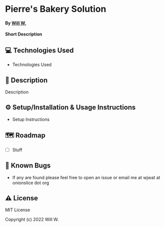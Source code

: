 # Pierre's Bakery Solution

#### By [Will W.](https://wjwat.com/)

#### Short Description

## :computer: Technologies Used

* Technologies Used

## :memo: Description

Description

## :gear: Setup/Installation & Usage Instructions

- Setup Instructions

## :world_map: Roadmap

* [ ] Stuff

## :lady_beetle: Known Bugs

* If any are found please feel free to open an issue or email me at wjwat at
  onionslice dot org

## :warning: License

MIT License

Copyright (c) 2022 Will W.


